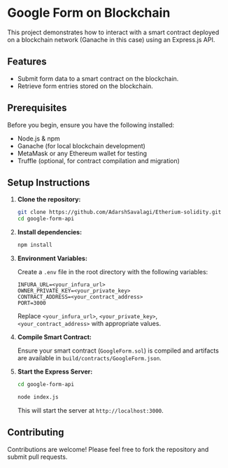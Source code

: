 
# Google Form on Blockchain

This project demonstrates how to interact with a smart contract deployed on a blockchain network (Ganache in this case) using an Express.js API.

## Features

- Submit form data to a smart contract on the blockchain.
- Retrieve form entries stored on the blockchain.

## Prerequisites

Before you begin, ensure you have the following installed:

- Node.js & npm
- Ganache (for local blockchain development)
- MetaMask or any Ethereum wallet for testing
- Truffle (optional, for contract compilation and migration)

## Setup Instructions

1. **Clone the repository:**

   ```bash
   git clone https://github.com/AdarshSavalagi/Etherium-solidity.git
   cd google-form-api
   ```

2. **Install dependencies:**

   ```bash
   npm install
   ```

3. **Environment Variables:**

   Create a `.env` file in the root directory with the following variables:

   ```plaintext
   INFURA_URL=<your_infura_url>
   OWNER_PRIVATE_KEY=<your_private_key>
   CONTRACT_ADDRESS=<your_contract_address>
   PORT=3000
   ```

   Replace `<your_infura_url>`, `<your_private_key>`, `<your_contract_address>` with appropriate values.

4. **Compile Smart Contract:**

   Ensure your smart contract (`GoogleForm.sol`) is compiled and artifacts are available in `build/contracts/GoogleForm.json`.

5. **Start the Express Server:**

   ```bash
   cd google-form-api
   ```
   ```bash
   node index.js
   ```

   This will start the server at `http://localhost:3000`.

## Contributing

Contributions are welcome! Please feel free to fork the repository and submit pull requests.
